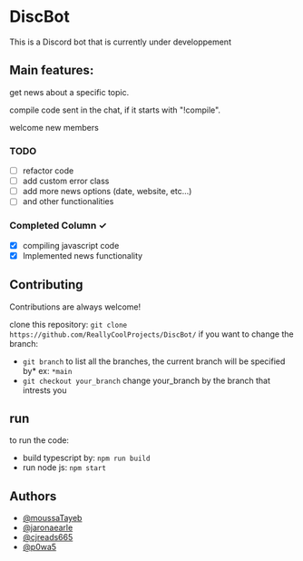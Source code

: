 # DiscBot

This is a Discord bot that is currently under developpement

## Main features:

get news about a specific topic.

compile code sent in the chat, if it starts with "!compile".

welcome new members
### TODO
- [ ]  refactor code
- [ ]  add custom error class
- [ ]  add more news options (date, website, etc...)
- [ ]  and other functionalities

### Completed Column ✓
- [x]   compiling javascript code
- [x]   Implemented news functionality
## Contributing

Contributions are always welcome!

clone this repository: `git clone https://github.com/ReallyCoolProjects/DiscBot/`
if you want to change the branch:  

- `git branch` to list all the branches, the current branch will be specified by* ex: `*main`
- `git checkout your_branch` change your_branch by the branch that intrests you

## run

to run the code: 
- build typescript by: `npm run build`
- run node js: `npm start`


## Authors

- [@moussaTayeb](https://github.com/moussaTayeb)
- [@jaronaearle](https://github.com/jaronaearle)
- [@cjreads665](https://github.com/cjreads665)
- [@p0wa5](https://github.com/p0wa5)
